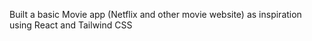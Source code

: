 Built a basic Movie app (Netflix and other movie website) as inspiration
using React and Tailwind CSS
